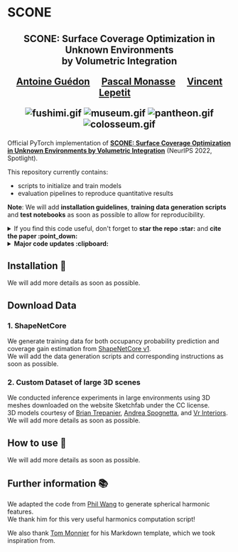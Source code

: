 # SCONE

<div align="center">
<h2>
SCONE: Surface Coverage Optimization in Unknown Environments<br> by Volumetric Integration
<p></p>

<a href="https://github.com/Anttwo">Antoine Guédon</a>&emsp;
<a href="https://imagine.enpc.fr/~monasse/">Pascal Monasse</a>&emsp;
<a href="https://vincentlepetit.github.io/">Vincent Lepetit</a>&emsp;

![fushimi.gif](./docs/gifs/fushimi.gif)
![museum.gif](./docs/gifs/museum.gif)
![pantheon.gif](./docs/gifs/pantheon.gif)
![colosseum.gif](./docs/gifs/colosseum.gif)

</h2>
</div>

Official PyTorch implementation of [**SCONE: Surface Coverage Optimization in Unknown Environments by Volumetric Integration**](https://arxiv.org/abs/2208.10449) (NeurIPS 2022, Spotlight).

This repository currently contains:

- scripts to initialize and train models
- evaluation pipelines to reproduce quantitative results

**Note**: We will add **installation guidelines**, **training data generation scripts** and **test notebooks** as soon as possible to allow for reproducibility.

<details>
<summary>If you find this code useful, don't forget to <b>star the repo :star:</b> and <b>cite the paper :point_down:</b></summary>

```
@inproceedings{guedon2022scone,
  title={{SCONE: Surface Coverage Optimization in Unknown Environments by Volumetric Integration}},
  author={Gu\'edon, Antoine and Monasse, Pascal and Lepetit, Vincent},
  booktitle={{Advances in Neural Information Processing Systems}},
  year={2022},
}
```

</details>

<details>
<summary><b>Major code updates :clipboard:</b></summary>

- 11/22: first code release

</details>

## Installation :construction_worker:

We will add more details as soon as possible.

## Download Data

### 1. ShapeNetCore

We generate training data for both occupancy probability prediction and coverage gain estimation from [ShapeNetCore v1](https://shapenet.org/). <br>
We will add the data generation scripts and corresponding instructions as soon as possible.

### 2. Custom Dataset of large 3D scenes

We conducted inference experiments in large environments using 3D meshes downloaded on the website Sketchfab under the CC license. <br>
3D models courtesy of [Brian Trepanier](https://sketchfab.com/CMBC), [Andrea Spognetta](https://sketchfab.com/spogna), and [Vr Interiors](https://sketchfab.com/vrInteriors). <br>
We will add more details as soon as possible.

## How to use :rocket:

We will add more details as soon as possible.

## Further information :books:

We adapted the code from [Phil Wang](https://github.com/lucidrains/se3-transformer-pytorch/blob/main/se3_transformer_pytorch/spherical_harmonics.py) to generate spherical harmonic features. <br>
We thank him for this very useful harmonics computation script! <br>

We also thank [Tom Monnier](https://www.tmonnier.com/) for his Markdown template, which we took inspiration from.